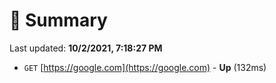 # 📖 Summary
Last updated: **10/2/2021, 7:18:27 PM**

- `GET` [https://google.com](https://google.com) - **Up** (132ms)
